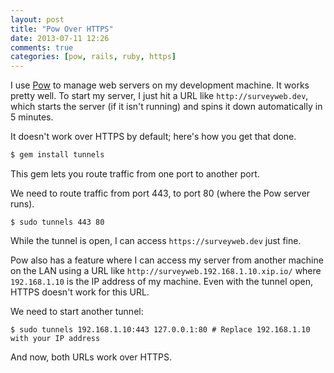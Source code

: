 ```yaml
---
layout: post
title: "Pow Over HTTPS"
date: 2013-07-11 12:26
comments: true
categories: [pow, rails, ruby, https]
---
```


I use [Pow](http://pow.cx) to manage web servers on my development machine. It works pretty well.
To start my server, I just hit a URL like `http://surveyweb.dev`, which starts the server (if it isn't running) and spins it down automatically in 5 minutes.

It doesn't work over HTTPS by default; here's how you get that done.

```bash
$ gem install tunnels
```

This gem lets you route traffic from one port to another port.

We need to route traffic from port 443, to port 80 (where the Pow server runs).

```
$ sudo tunnels 443 80
```

While the tunnel is open, I can access `https://surveyweb.dev` just fine.

Pow also has a feature where I can access my server from another machine on the LAN using a URL like `http://surveyweb.192.168.1.10.xip.io/` where `192.168.1.10` is the IP address of my machine. Even with the tunnel open, HTTPS doesn't work for this URL.

We need to start another tunnel:

```
$ sudo tunnels 192.168.1.10:443 127.0.0.1:80 # Replace 192.168.1.10 with your IP address
```

And now, both URLs work over HTTPS.
